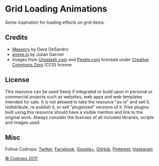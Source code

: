 # Grid Loading Animations

Some inspiration for loading effects on grid items.


## Credits

*   [Masonry](http://masonry.desandro.com/) by Dave DeSandro
*   [anime.js](http://anime-js.com/) by Julian Garnier
*   Images from [Unsplash.com](https://unsplash.com/) and [Pexels.com](https://www.pexels.com/) licensed under [Creative Commons Zero](https://creativecommons.org/publicdomain/zero/1.0/) (CC0) license

## License
This resource can be used freely if integrated or build upon in personal or commercial projects such as websites, web apps and web templates intended for sale. It is not allowed to take the resource "as-is" and sell it, redistribute, re-publish it, or sell "pluginized" versions of it. Free plugins built using this resource should have a visible mention and link to the original work. Always consider the licenses of all included libraries, scripts and images used.

## Misc

Follow Codrops: [Twitter](http://www.twitter.com/codrops), [Facebook](http://www.facebook.com/codrops), [Google+](https://plus.google.com/101095823814290637419), [GitHub](https://github.com/codrops), [Pinterest](http://www.pinterest.com/codrops/), [Instagram](https://www.instagram.com/codropsss/)

[© Codrops 2017](http://www.codrops.com)





